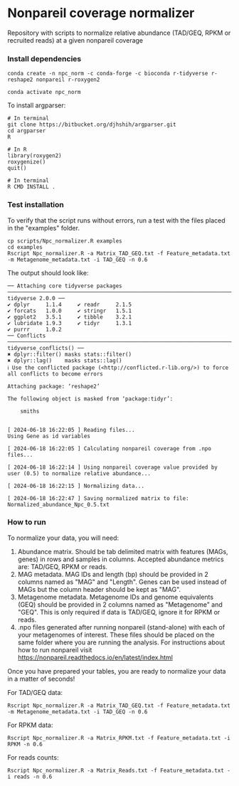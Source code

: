 # Nonpareil coverage normalizer
Repository with scripts to normalize relative abundance (TAD/GEQ, RPKM or recruited reads) at a given nonpareil coverage

### Install dependencies
```
conda create -n npc_norm -c conda-forge -c bioconda r-tidyverse r-reshape2 nonpareil r-roxygen2
```
```
conda activate npc_norm
```

To install argparser:
```
# In terminal
git clone https://bitbucket.org/djhshih/argparser.git
cd argparser
R
```
```
# In R
library(roxygen2)
roxygenize()
quit()
```
```
# In terminal
R CMD INSTALL .
```

### Test installation
To verify that the script runs without errors, run a test with the files placed in the "examples" folder.

```
cp scripts/Npc_normalizer.R examples
cd examples
Rscript Npc_normalizer.R -a Matrix_TAD_GEQ.txt -f Feature_metadata.txt -m Metagenome_metadata.txt -i TAD_GEQ -n 0.6 
```

The output should look like:

```
── Attaching core tidyverse packages ───────────────────────────────────────────────────────────────────────────────────────────────────────────────────────── tidyverse 2.0.0 ──
✔ dplyr     1.1.4     ✔ readr     2.1.5
✔ forcats   1.0.0     ✔ stringr   1.5.1
✔ ggplot2   3.5.1     ✔ tibble    3.2.1
✔ lubridate 1.9.3     ✔ tidyr     1.3.1
✔ purrr     1.0.2
── Conflicts ─────────────────────────────────────────────────────────────────────────────────────────────────────────────────────────────────────────── tidyverse_conflicts() ──
✖ dplyr::filter() masks stats::filter()
✖ dplyr::lag()    masks stats::lag()
ℹ Use the conflicted package (<http://conflicted.r-lib.org/>) to force all conflicts to become errors

Attaching package: ‘reshape2’

The following object is masked from ‘package:tidyr’:

    smiths


[ 2024-06-18 16:22:05 ] Reading files...
Using Gene as id variables

[ 2024-06-18 16:22:05 ] Calculating nonpareil coverage from .npo files...

[ 2024-06-18 16:22:14 ] Using nonpareil coverage value provided by user (0.5) to normalize relative abundance...

[ 2024-06-18 16:22:15 ] Normalizing data...

[ 2024-06-18 16:22:47 ] Saving normalized matrix to file: Normalized_abundance_Npc_0.5.txt
```

### How to run
To normalize your data, you will need:

1. Abundance matrix. Should be tab delimited matrix with features (MAGs, genes) in rows and samples in columns. Accepted abundance metrics are: TAD/GEQ, RPKM or reads.
2. MAG metadata. MAG IDs and length (bp) should be provided in 2 columns named as "MAG" and "Length". Genes can be used instead of MAGs but the column header should be kept as "MAG".
3. Metagenome metadata. Metagenome IDs and genome equivalents (GEQ) should be provided in 2 columns named as "Metagenome" and "GEQ". This is only required if data is TAD/GEQ, ignore it for RPKM or reads.
4. .npo files generated after running nonpareil (stand-alone) with each of your metagenomes of interest. These files should be placed on the same folder where you are running the analysis. For instructions about how to run nonpareil visit https://nonpareil.readthedocs.io/en/latest/index.html



Once you have prepared your tables, you are ready to normalize your data in a matter of seconds!


For TAD/GEQ data:
```
Rscript Npc_normalizer.R -a Matrix_TAD_GEQ.txt -f Feature_metadata.txt -m Metagenome_metadata.txt -i TAD_GEQ -n 0.6 
```

For RPKM data:
```
Rscript Npc_normalizer.R -a Matrix_RPKM.txt -f Feature_metadata.txt -i RPKM -n 0.6
```

For reads counts:
```
Rscript Npc_normalizer.R -a Matrix_Reads.txt -f Feature_metadata.txt -i reads -n 0.6
```
